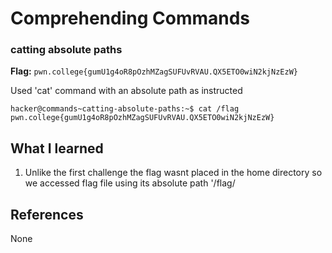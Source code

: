 # Comprehending Commands 

### catting absolute paths 

**Flag:** `pwn.college{gumU1g4oR8pOzhMZagSUFUvRVAU.QX5ETO0wiN2kjNzEzW}`

Used 'cat' command with an absolute path as instructed 

```
hacker@commands~catting-absolute-paths:~$ cat /flag
pwn.college{gumU1g4oR8pOzhMZagSUFUvRVAU.QX5ETO0wiN2kjNzEzW}
```

## What I learned

1. Unlike the first challenge the flag wasnt placed in the home directory so we accessed flag file using its absolute     path '/flag/

## References

None 
